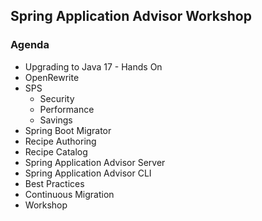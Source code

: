 ## Spring Application Advisor Workshop

### Agenda

- Upgrading to Java 17 - Hands On
- OpenRewrite
- SPS
  - Security
  - Performance
  - Savings
- Spring Boot Migrator
- Recipe Authoring 
- Recipe Catalog
- Spring Application Advisor Server
- Spring Application Advisor CLI
- Best Practices
- Continuous Migration
- Workshop